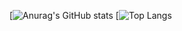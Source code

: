 

[![Anurag's GitHub stats](https://github-readme-stats.vercel.app/api?username=henriquemoreiraa&show_icons=true&&theme=dracula)
[![Top Langs](https://github-readme-stats.vercel.app/api/top-langs/?username=henriquemoreiraa&layout=compact&theme=dracula)
